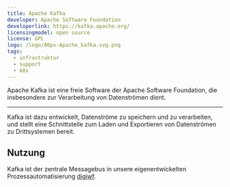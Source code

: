 ```yaml
---
title: Apache Kafka
developer: Apache Software Foundation
developerlink: https://kafka.apache.org/
licensingmodel: open source
license: GPL
logo: /logo/80px-Apache_kafka.svg.png
tags:
  - infrastruktur
  - support
  - k8s
---
```


Apache Kafka ist eine freie Software der Apache Software Foundation, die insbesondere zur Verarbeitung von Datenströmen dient.

---

Kafka ist dazu entwickelt, Datenströme zu speichern und zu verarbeiten, und stellt eine Schnittstelle zum Laden und Exportieren von Datenströmen zu Drittsystemen bereit.

## Nutzung

Kafka ist der zentrale Messagebus in unsere eigenentwickelten Prozessautomatisierung [digiwf](digiwf).
